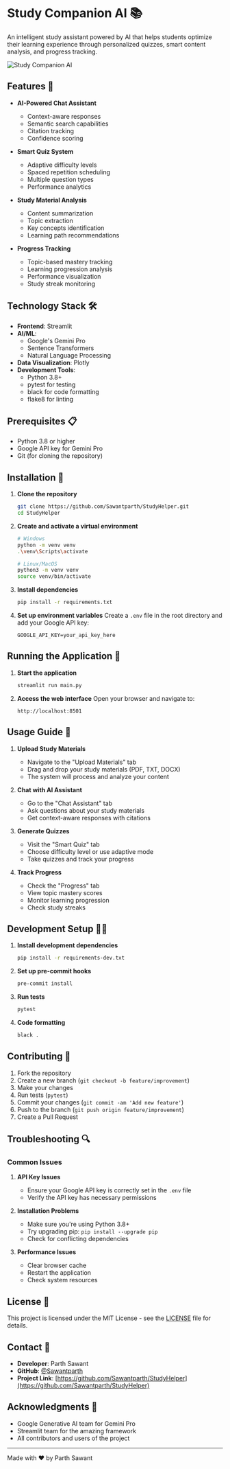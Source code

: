 # Study Companion AI 📚

An intelligent study assistant powered by AI that helps students optimize their learning experience through personalized quizzes, smart content analysis, and progress tracking.

![Study Companion AI](assets/logo.png)

## Features 🌟

- **AI-Powered Chat Assistant** 
  - Context-aware responses
  - Semantic search capabilities
  - Citation tracking
  - Confidence scoring

- **Smart Quiz System** 
  - Adaptive difficulty levels
  - Spaced repetition scheduling
  - Multiple question types
  - Performance analytics

- **Study Material Analysis**
  - Content summarization
  - Topic extraction
  - Key concepts identification
  - Learning path recommendations

- **Progress Tracking**
  - Topic-based mastery tracking
  - Learning progression analysis
  - Performance visualization
  - Study streak monitoring

## Technology Stack 🛠️

- **Frontend**: Streamlit
- **AI/ML**: 
  - Google's Gemini Pro
  - Sentence Transformers
  - Natural Language Processing
- **Data Visualization**: Plotly
- **Development Tools**:
  - Python 3.8+
  - pytest for testing
  - black for code formatting
  - flake8 for linting

## Prerequisites 📋

- Python 3.8 or higher
- Google API key for Gemini Pro
- Git (for cloning the repository)

## Installation 🔧

1. **Clone the repository**
   ```bash
   git clone https://github.com/Sawantparth/StudyHelper.git
   cd StudyHelper
   ```

2. **Create and activate a virtual environment**
   ```bash
   # Windows
   python -m venv venv
   .\venv\Scripts\activate

   # Linux/MacOS
   python3 -m venv venv
   source venv/bin/activate
   ```

3. **Install dependencies**
   ```bash
   pip install -r requirements.txt
   ```

4. **Set up environment variables**
   Create a `.env` file in the root directory and add your Google API key:
   ```
   GOOGLE_API_KEY=your_api_key_here
   ```

## Running the Application 🚀

1. **Start the application**
   ```bash
   streamlit run main.py
   ```

2. **Access the web interface**
   Open your browser and navigate to:
   ```
   http://localhost:8501
   ```

## Usage Guide 📖

1. **Upload Study Materials**
   - Navigate to the "Upload Materials" tab
   - Drag and drop your study materials (PDF, TXT, DOCX)
   - The system will process and analyze your content

2. **Chat with AI Assistant**
   - Go to the "Chat Assistant" tab
   - Ask questions about your study materials
   - Get context-aware responses with citations

3. **Generate Quizzes**
   - Visit the "Smart Quiz" tab
   - Choose difficulty level or use adaptive mode
   - Take quizzes and track your progress

4. **Track Progress**
   - Check the "Progress" tab
   - View topic mastery scores
   - Monitor learning progression
   - Check study streaks

## Development Setup 👩‍💻

1. **Install development dependencies**
   ```bash
   pip install -r requirements-dev.txt
   ```

2. **Set up pre-commit hooks**
   ```bash
   pre-commit install
   ```

3. **Run tests**
   ```bash
   pytest
   ```

4. **Code formatting**
   ```bash
   black .
   ```

## Contributing 🤝

1. Fork the repository
2. Create a new branch (`git checkout -b feature/improvement`)
3. Make your changes
4. Run tests (`pytest`)
5. Commit your changes (`git commit -am 'Add new feature'`)
6. Push to the branch (`git push origin feature/improvement`)
7. Create a Pull Request

## Troubleshooting 🔍

### Common Issues

1. **API Key Issues**
   - Ensure your Google API key is correctly set in the `.env` file
   - Verify the API key has necessary permissions

2. **Installation Problems**
   - Make sure you're using Python 3.8+
   - Try upgrading pip: `pip install --upgrade pip`
   - Check for conflicting dependencies

3. **Performance Issues**
   - Clear browser cache
   - Restart the application
   - Check system resources

## License 📄

This project is licensed under the MIT License - see the [LICENSE](LICENSE) file for details.

## Contact 📧

- **Developer**: Parth Sawant
- **GitHub**: [@Sawantparth](https://github.com/Sawantparth)
- **Project Link**: [https://github.com/Sawantparth/StudyHelper](https://github.com/Sawantparth/StudyHelper)

## Acknowledgments 🙏

- Google Generative AI team for Gemini Pro
- Streamlit team for the amazing framework
- All contributors and users of the project

---

Made with ❤️ by Parth Sawant 